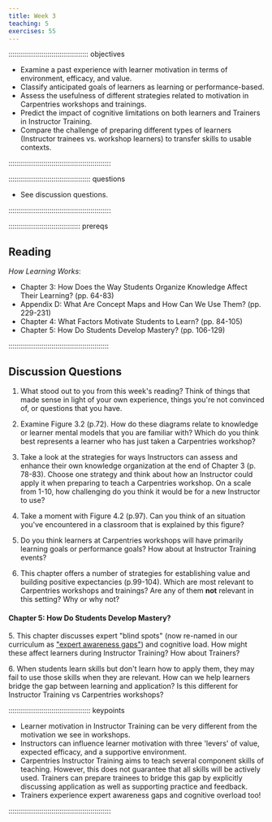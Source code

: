 ```yaml
---
title: Week 3
teaching: 5
exercises: 55
---
```


::::::::::::::::::::::::::::::::::::::: objectives

- Examine a past experience with learner motivation in terms of environment, efficacy, and value.
- Classify anticipated goals of learners as learning or performance-based.
- Assess the usefulness of different strategies related to motivation in Carpentries workshops and trainings.
- Predict the impact of cognitive limitations on both learners and Trainers in Instructor Training.
- Compare the challenge of preparing different types of learners (Instructor trainees vs. workshop learners) to transfer skills to usable contexts.

::::::::::::::::::::::::::::::::::::::::::::::::::


:::::::::::::::::::::::::::::::::::::::: questions

- See discussion questions.

::::::::::::::::::::::::::::::::::::::::::::::::::

::::::::::::::::::::::::::::::::::: prereqs

## Reading

*How Learning Works*:

- Chapter 3: How Does the Way Students Organize Knowledge Affect Their Learning? (pp. 64-83)
- Appendix D: What Are Concept Maps and How Can We Use Them? (pp. 229-231)
- Chapter 4: What Factors Motivate Students to Learn? (pp. 84-105)
- Chapter 5: How Do Students Develop Mastery? (pp. 106-129)

:::::::::::::::::::::::::::::::::::::::::::::::::


## Discussion Questions

1. What stood out to you from this week's reading? Think of things that made sense in light of your own experience, things you're not convinced of, or questions that you have.

1. Examine Figure 3.2 (p.72). How do these diagrams relate to knowledge or learner mental models that
you are familiar with? Which do you think best represents a learner who has just taken a Carpentries workshop?

1. Take a look at the strategies for ways Instructors can assess and enhance their own knowledge organization at the end of Chapter 3 (p. 78-83). Choose one strategy and think about how an Instructor could apply it when preparing to teach a Carpentries workshop. On a scale from 1-10, how challenging do you think it would be for a new Instructor to use?

1. Take a moment with Figure 4.2 (p.97). Can you think of an situation you've encountered in a classroom that is explained
by this figure?

1. Do you think learners at Carpentries workshops will have primarily learning goals or performance goals? How about at Instructor Training events?

1. This chapter offers a number of strategies for establishing value and building positive expectancies (p.99-104). Which are most relevant to Carpentries workshops and trainings? Are any of them **not** relevant in this setting? Why or why not?

#### Chapter 5: How Do Students Develop Mastery?

5\. This chapter discusses expert "blind spots" (now re-named in our curriculum as ["expert awareness gaps"](https://carpentries.github.io/instructor-training/04-expertise/index.html#expert-awareness-gap)) and cognitive load.
How might these affect learners during Instructor Training? How about Trainers?

6\. When students learn skills but don't learn how to apply them, they may fail to use those skills when they are relevant.
How can we help learners bridge the gap between learning and application? Is this different for Instructor Training vs Carpentries workshops?

:::::::::::::::::::::::::::::::::::::::: keypoints

- Learner motivation in Instructor Training can be very different from the motivation we see in workshops.
- Instructors can influence learner motivation with three 'levers' of value, expected efficacy, and a supportive environment.
- Carpentries Instructor Training aims to teach several component skills of teaching. However, this does not guarantee that all skills will be actively used. Trainers can prepare trainees to bridge this gap by explicitly discussing application as well as supporting practice and feedback.
- Trainers experience expert awareness gaps and cognitive overload too!

::::::::::::::::::::::::::::::::::::::::::::::::::


